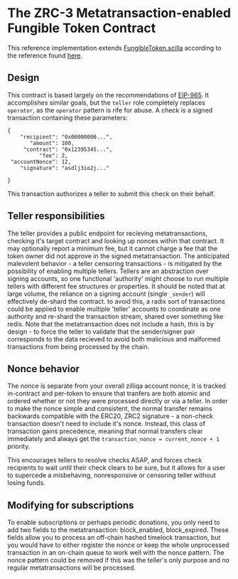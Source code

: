 # The ZRC-3 Metatransaction-enabled Fungible Token Contract

This reference implementation extends [FungibleToken.scilla](https://github.com/Zilliqa/ZRC/blob/GreyEcologist-Fungible-Contract/reference/FungibleToken.scilla) according to the reference found [here](https://github.com/starling-foundries/ZRC/blob/master/zrcs/zrc-3.md).

## Design
This contract is based largely on the recommendations of [EIP-965](https://github.com/ethereum/EIPs/issues/965). It accomplishes similar goals, but the `teller` role completely replaces `operator`, as the `operator` pattern is rife for abuse. A check is a signed transaction containing these parameters:
```
{
	"recipient": "0x00000000...",
       "amount": 100,
     "contract": "0x12395345...",
          "fee": 2,
 "accountNonce": 12,
    "signature": "asdlj3io2j..."
  
}
```
This transaction authorizes a teller to submit this check on their behalf. 


## Teller responsibilities
The teller provides a public endpoint for recieving metatransactions, checking it's target contract and looking up nonces within that contract. It may optionally report a minimum fee, but it cannot charge a fee that the token owner did not approve in the signed metatransaction. The anticipated malevolent behavior - a teller censoring transactions - is mitigated by the possibility of enabling multiple tellers. Tellers are an abstraction over signing accounts, so one functional 'authority' might choose to run multiple tellers with different fee structures or properties. 
It should be noted that at large volume, the reliance on a signing account (single `_sender`) will effectively de-shard the contract. to avoid this, a radix sort of transactions could be applied to enable multiple 'teller' accounts to coordinate as one authority and re-shard the transaction stream, shared over something like redis. Note that the metatransaction does not include a hash, this is by design - to force the teller to validate that the sender/signer pair corresponds to the data recieved to avoid both malicious and malformed transactions from being processed by the chain.  


## Nonce behavior
The nonce is separate from your overall zilliqa account nonce, it is tracked in-contract and per-token to ensure that tranfers are both atomic and ordered whether or not they were processed directly or via a teller. In order to make the nonce simple and consistent, the normal transfer remains backwards compatible with the ERC20, ZRC2 signature - a non-check transaction doesn't need to include it's nonce. Instead, this class of transaction gains precedence, meaning that normal transfers clear immediately and always get the `transaction_nonce = current_nonce + 1` priority. 

This encourages tellers to resolve checks ASAP, and forces check recipients to wait until their check clears to be sure, but it allows for a user to supercede a misbehaving, nonresponsive or censoring teller without losing funds.

## Modifying for subscriptions

To enable subscriptions or perhaps periodic donations, you only need to add two fields to the metatransaction: block_enabled, block_expired. These fields allow you to process an off-chain hashed timelock transaction, but you would have to either register the nonce or keep the whole unprocessed transaction in an on-chain queue to work well with the nonce pattern. The nonce pattern could be removed if this was the teller's only purpose and no regular metatransactions will be processed.